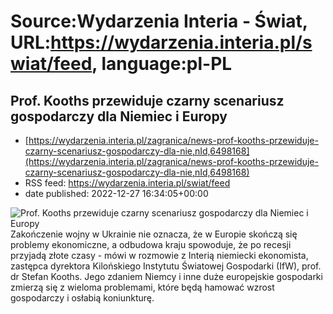 # Source:Wydarzenia Interia - Świat, URL:https://wydarzenia.interia.pl/swiat/feed, language:pl-PL

## Prof. Kooths przewiduje czarny scenariusz gospodarczy dla Niemiec i Europy
 - [https://wydarzenia.interia.pl/zagranica/news-prof-kooths-przewiduje-czarny-scenariusz-gospodarczy-dla-nie,nId,6498168](https://wydarzenia.interia.pl/zagranica/news-prof-kooths-przewiduje-czarny-scenariusz-gospodarczy-dla-nie,nId,6498168)
 - RSS feed: https://wydarzenia.interia.pl/swiat/feed
 - date published: 2022-12-27 16:34:05+00:00

<p><a href="https://wydarzenia.interia.pl/zagranica/news-prof-kooths-przewiduje-czarny-scenariusz-gospodarczy-dla-nie,nId,6498168"><img align="left" alt="Prof. Kooths przewiduje czarny scenariusz gospodarczy dla Niemiec i Europy" src="https://i.iplsc.com/prof-kooths-przewiduje-czarny-scenariusz-gospodarczy-dla-nie/000AVR0D71JOU58O-C321.jpg" /></a>Zakończenie wojny w Ukrainie nie oznacza, że w Europie skończą się problemy ekonomiczne, a odbudowa kraju spowoduje, że po recesji przyjadą złote czasy - mówi w rozmowie z Interią niemiecki ekonomista, zastępca dyrektora Kilońskiego Instytutu Światowej Gospodarki (IfW), prof. dr Stefan Kooths. Jego zdaniem Niemcy i inne duże europejskie gospodarki zmierzą się z wieloma problemami, które będą hamować wzrost gospodarczy i osłabią koniunkturę.</p><br clear="all" />

